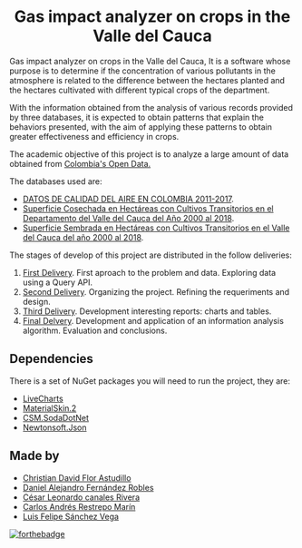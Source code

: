 
<h1 align="center">Gas impact analyzer on crops in the Valle del Cauca</h1>

Gas impact analyzer on crops in the Valle del Cauca, It is a software whose purpose is to determine if the concentration of various pollutants in the atmosphere is related to the difference between the hectares planted and the hectares cultivated with different typical crops of the department.

With the information obtained from the analysis of various records provided by three databases, it is expected to obtain patterns that explain the behaviors presented, with the aim of applying these patterns to obtain greater effectiveness and efficiency in crops.

The academic objective of this project is to analyze a large amount of data obtained from [Colombia's Open Data.](https://www.datos.gov.co/)

The databases used are:
   - [DATOS DE CALIDAD DEL AIRE EN COLOMBIA 2011-2017](https://www.datos.gov.co/Ambiente-y-Desarrollo-Sostenible/DATOS-DE-CALIDAD-DEL-AIRE-EN-COLOMBIA-2011-2017/ysq6-ri4e).
   - [Superficie Cosechada en Hectáreas con Cultivos Transitorios en el Departamento del Valle del Cauca del Año 2000 al 2018](https://www.datos.gov.co/Agricultura-y-Desarrollo-Rural/Superficie-Cosechada-en-Hect-reas-con-Cultivos-Tra/3d2z-wkgw).
   - [Superficie Sembrada en Hectáreas con Cultivos Transitorios en el Valle del Cauca del año 2000 al 2018](https://www.datos.gov.co/Agricultura-y-Desarrollo-Rural/Superficie-Sembrada-en-Hect-reas-con-Cultivos-Tran/vs5v-e66i).

The stages of develop of this project are distributed in the follow deliveries:
1. [First Delivery](https://github.com/ChristianFlor/gas-impact-analyzer-in-crops/tree/master/docs/delivery-1). First aproach to the problem and data. Exploring data using a Query API.
2. [Second Delivery](https://github.com/ChristianFlor/gas-impact-analyzer-in-crops/tree/master/docs/delivery-2). Organizing the project. Refining the requeriments and design.
3. [Third Delivery](https://github.com/ChristianFlor/gas-impact-analyzer-in-crops/tree/master/docs/delivery-3). Development interesting reports: charts and tables.
4. [Final Delvery](https://github.com/ChristianFlor/gas-impact-analyzer-in-crops/tree/master/docs/final-delivery). Development and application of an information analysis algorithm. Evaluation and conclusions.


## Dependencies
There is a set of NuGet packages you will need to run the project, they are:
* [LiveCharts](https://www.nuget.org/packages/LiveCharts.WinForms)
* [MaterialSkin.2](https://www.nuget.org/packages/MaterialSkin.2)
* [CSM.SodaDotNet](https://www.nuget.org/packages/CSM.SodaDotNet)
* [Newtonsoft.Json](https://www.nuget.org/packages/Newtonsoft.Json)


## Made by
+ [Christian David Flor Astudillo](https://github.com/ChristianFlor "Christian Flor")
+ [Daniel Alejandro Fernández Robles](https://github.com/7yrionLannister "Daniel Fernández")
+ [César Leonardo canales Rivera](https://github.com/Sleeptightt "Cesar Canales")
+ [Carlos Andrés Restrepo Marín](https://github.com/Carlosches "Carlos Restrepo")
+ [Luis Felipe Sánchez Vega](https://github.com/SanchezFelipe01 "Felipe Sánchez")

[![forthebadge](https://forthebadge.com/images/badges/made-with-c-sharp.svg)](https://forthebadge.com)
